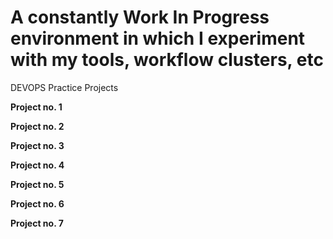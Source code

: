 
# A constantly Work In Progress environment in which I experiment with my tools, workflow clusters, etc

DEVOPS Practice Projects

**Project no. 1**

**Project no. 2**

**Project no. 3**

**Project no. 4**

**Project no. 5**

**Project no. 6**

**Project no. 7**
